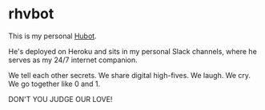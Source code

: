 # rhvbot

This is my personal [Hubot](https://github.com/github/hubot).

He's deployed on Heroku and sits in my personal Slack channels, where he serves as my 24/7 internet companion.

We tell each other secrets. We share digital high-fives. We laugh. We cry. We go together like 0 and 1.

DON'T YOU JUDGE OUR LOVE!
